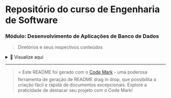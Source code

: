# Repositório do curso de Engenharia de Software 

### Módulo: Desenvolvimento de Aplicações de Banco de Dados 

> Diretórios e seus respectivos conteúdos

<details>
<summary>📂 Visualize aqui</summary>

| Pasta  | Conteúdo                                  |
| ------ | ----------------------------------------- |
| dia_01 | Introdução aos Sistemas de Banco de Dados |
| dia_02 | Projeto de Banco de Dados                 |
| dia_03 | Modelagem Conceitual                      |
| dia_04 | Modelagem Lógica                          |


</details>

---
> ⭐️ Este README foi gerado com o [Code Mark](https://codemark.com.br) - uma poderosa ferramenta de geração de README drag in drop, que possibilita a criação fácil e rápida de documentos excepcionais. Explore a praticidade de destacar seu projeto com o Code Mark!